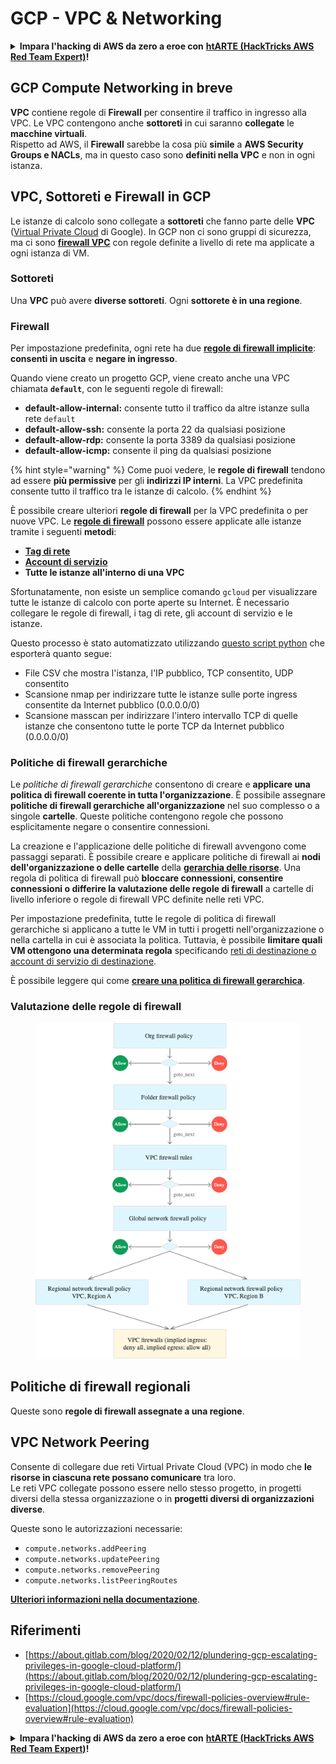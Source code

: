 # GCP - VPC & Networking

<details>

<summary><strong>Impara l'hacking di AWS da zero a eroe con</strong> <a href="https://training.hacktricks.xyz/courses/arte"><strong>htARTE (HackTricks AWS Red Team Expert)</strong></a><strong>!</strong></summary>

Altri modi per supportare HackTricks:

* Se vuoi vedere la tua **azienda pubblicizzata su HackTricks** o **scaricare HackTricks in PDF** Controlla i [**PACCHETTI DI ABBONAMENTO**](https://github.com/sponsors/carlospolop)!
* Ottieni il [**merchandising ufficiale di PEASS & HackTricks**](https://peass.creator-spring.com)
* Scopri [**The PEASS Family**](https://opensea.io/collection/the-peass-family), la nostra collezione di [**NFT esclusivi**](https://opensea.io/collection/the-peass-family)
* **Unisciti al** 💬 [**gruppo Discord**](https://discord.gg/hRep4RUj7f) o al [**gruppo Telegram**](https://t.me/peass) o **seguici** su **Twitter** 🐦 [**@hacktricks_live**](https://twitter.com/hacktricks_live)**.**
* **Condividi i tuoi trucchi di hacking inviando PR ai** repository [**HackTricks**](https://github.com/carlospolop/hacktricks) e [**HackTricks Cloud**](https://github.com/carlospolop/hacktricks-cloud) github.

</details>

## **GCP Compute Networking in breve**

**VPC** contiene regole di **Firewall** per consentire il traffico in ingresso alla VPC. Le VPC contengono anche **sottoreti** in cui saranno **collegate** le **macchine virtuali**.\
Rispetto ad AWS, il **Firewall** sarebbe la cosa più **simile** a **AWS Security Groups e NACLs**, ma in questo caso sono **definiti nella VPC** e non in ogni istanza.

## **VPC, Sottoreti e Firewall in GCP**

Le istanze di calcolo sono collegate a **sottoreti** che fanno parte delle **VPC** ([Virtual Private Cloud](https://cloud.google.com/vpc/docs/vpc) di Google). In GCP non ci sono gruppi di sicurezza, ma ci sono [**firewall VPC**](https://cloud.google.com/vpc/docs/firewalls) con regole definite a livello di rete ma applicate a ogni istanza di VM.

### Sottoreti

Una **VPC** può avere **diverse sottoreti**. Ogni **sottorete è in una regione**.

### Firewall

Per impostazione predefinita, ogni rete ha due [**regole di firewall implicite**](https://cloud.google.com/vpc/docs/firewalls#default\_firewall\_rules): **consenti in uscita** e **negare in ingresso**.

Quando viene creato un progetto GCP, viene creato anche una VPC chiamata **`default`**, con le seguenti regole di firewall:

* **default-allow-internal:** consente tutto il traffico da altre istanze sulla rete `default`
* **default-allow-ssh:** consente la porta 22 da qualsiasi posizione
* **default-allow-rdp:** consente la porta 3389 da qualsiasi posizione
* **default-allow-icmp:** consente il ping da qualsiasi posizione

{% hint style="warning" %}
Come puoi vedere, le **regole di firewall** tendono ad essere **più permissive** per gli **indirizzi IP interni**. La VPC predefinita consente tutto il traffico tra le istanze di calcolo.
{% endhint %}

È possibile creare ulteriori **regole di firewall** per la VPC predefinita o per nuove VPC. Le [**regole di firewall**](https://cloud.google.com/vpc/docs/firewalls) possono essere applicate alle istanze tramite i seguenti **metodi**:

* [**Tag di rete**](https://cloud.google.com/vpc/docs/add-remove-network-tags)
* [**Account di servizio**](https://cloud.google.com/vpc/docs/firewalls#serviceaccounts)
* **Tutte le istanze all'interno di una VPC**

Sfortunatamente, non esiste un semplice comando `gcloud` per visualizzare tutte le istanze di calcolo con porte aperte su Internet. È necessario collegare le regole di firewall, i tag di rete, gli account di servizio e le istanze.

Questo processo è stato automatizzato utilizzando [questo script python](https://gitlab.com/gitlab-com/gl-security/gl-redteam/gcp\_firewall\_enum) che esporterà quanto segue:

* File CSV che mostra l'istanza, l'IP pubblico, TCP consentito, UDP consentito
* Scansione nmap per indirizzare tutte le istanze sulle porte ingress consentite da Internet pubblico (0.0.0.0/0)
* Scansione masscan per indirizzare l'intero intervallo TCP di quelle istanze che consentono tutte le porte TCP da Internet pubblico (0.0.0.0/0)

### Politiche di firewall gerarchiche <a href="#hierarchical-firewall-policies" id="hierarchical-firewall-policies"></a>

Le _politiche di firewall gerarchiche_ consentono di creare e **applicare una politica di firewall coerente in tutta l'organizzazione**. È possibile assegnare **politiche di firewall gerarchiche all'organizzazione** nel suo complesso o a singole **cartelle**. Queste politiche contengono regole che possono esplicitamente negare o consentire connessioni.

La creazione e l'applicazione delle politiche di firewall avvengono come passaggi separati. È possibile creare e applicare politiche di firewall ai **nodi dell'organizzazione o delle cartelle** della [**gerarchia delle risorse**](https://cloud.google.com/resource-manager/docs/cloud-platform-resource-hierarchy). Una regola di politica di firewall può **bloccare connessioni, consentire connessioni o differire la valutazione delle regole di firewall** a cartelle di livello inferiore o regole di firewall VPC definite nelle reti VPC.

Per impostazione predefinita, tutte le regole di politica di firewall gerarchiche si applicano a tutte le VM in tutti i progetti nell'organizzazione o nella cartella in cui è associata la politica. Tuttavia, è possibile **limitare quali VM ottengono una determinata regola** specificando [reti di destinazione o account di servizio di destinazione](https://cloud.google.com/vpc/docs/firewall-policies#targets).

È possibile leggere qui come [**creare una politica di firewall gerarchica**](https://cloud.google.com/vpc/docs/using-firewall-policies#gcloud).

### Valutazione delle regole di firewall

<figure><img src="../../../../.gitbook/assets/image (4) (5).png" alt=""><figcaption></figcaption></figure>

## Politiche di firewall regionali

Queste sono **regole di firewall assegnate a una regione**.

## VPC Network Peering

Consente di collegare due reti Virtual Private Cloud (VPC) in modo che **le risorse in ciascuna rete possano comunicare** tra loro.\
Le reti VPC collegate possono essere nello stesso progetto, in progetti diversi della stessa organizzazione o in **progetti diversi di organizzazioni diverse**.

Queste sono le autorizzazioni necessarie:

* `compute.networks.addPeering`
* `compute.networks.updatePeering`
* `compute.networks.removePeering`
* `compute.networks.listPeeringRoutes`

[**Ulteriori informazioni nella documentazione**](https://cloud.google.com/vpc/docs/vpc-peering).

## Riferimenti

* [https://about.gitlab.com/blog/2020/02/12/plundering-gcp-escalating-privileges-in-google-cloud-platform/](https://about.gitlab.com/blog/2020/02/12/plundering-gcp-escalating-privileges-in-google-cloud-platform/)
* [https://cloud.google.com/vpc/docs/firewall-policies-overview#rule-evaluation](https://cloud.google.com/vpc/docs/firewall-policies-overview#rule-evaluation)

<details>

<summary><strong>Impara l'hacking di AWS da zero a eroe con</strong> <a href="https://training.hacktricks.xyz/courses/arte"><strong>htARTE (HackTricks AWS Red Team Expert)</strong></a><strong>!</strong></summary>

Altri modi per supportare HackTricks:

* Se vuoi vedere la tua **azienda pubblic
